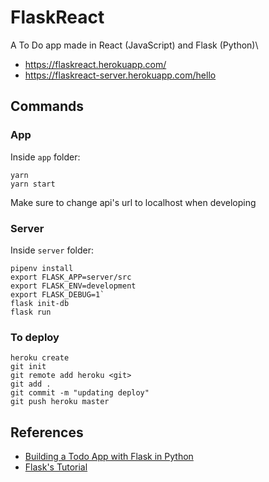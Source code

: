 # FlaskReact

A To Do app made in React (JavaScript) and Flask (Python)\
- https://flaskreact.herokuapp.com/ 
- https://flaskreact-server.herokuapp.com/hello

## Commands

### App

Inside `app` folder:
```
yarn
yarn start
```
Make sure to change api's url to localhost when developing

### Server

Inside `server` folder:
```
pipenv install
export FLASK_APP=server/src
export FLASK_ENV=development
export FLASK_DEBUG=1`
flask init-db
flask run
```

### To deploy
```
heroku create
git init
git remote add heroku <git>
git add .
git commit -m "updating deploy"
git push heroku master
```


## References

- [Building a Todo App with Flask in Python](https://stackabuse.com/building-a-todo-app-with-flask-in-python/)
- [Flask's Tutorial](https://flask.palletsprojects.com/en/1.0.x/tutorial/)
